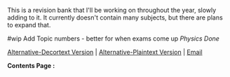 This is a revision bank that I'll be working on throughout the year, slowly adding to it. It currently doesn't contain many subjects, but there are plans to expand that.

#wip Add Topic numbers - better for when exams come up 
	*Physics Done*

[Alternative-Decortext Version](https://notes.shijan.co.uk) | [Alternative-Plaintext Version](https://github.com/alexgshijan/rev_notes/tree/main/Revision%20Notes) | [Email](mailto:alex@shijan.co.uk)

**Contents Page :** 

```folder-index-content
```
